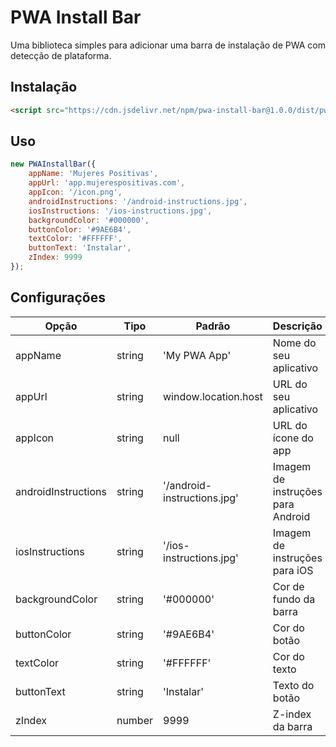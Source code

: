 # PWA Install Bar

Uma biblioteca simples para adicionar uma barra de instalação de PWA com detecção de plataforma.

## Instalação

```html
<script src="https://cdn.jsdelivr.net/npm/pwa-install-bar@1.0.0/dist/pwa-install-bar.js"></script>
```

## Uso

```javascript
new PWAInstallBar({
    appName: 'Mujeres Positivas',
    appUrl: 'app.mujerespositivas.com',
    appIcon: '/icon.png',
    androidInstructions: '/android-instructions.jpg',
    iosInstructions: '/ios-instructions.jpg',
    backgroundColor: '#000000',
    buttonColor: '#9AE6B4',
    textColor: '#FFFFFF',
    buttonText: 'Instalar',
    zIndex: 9999
});
```

## Configurações

| Opção | Tipo | Padrão | Descrição |
|-------|------|--------|-----------|
| appName | string | 'My PWA App' | Nome do seu aplicativo |
| appUrl | string | window.location.host | URL do seu aplicativo |
| appIcon | string | null | URL do ícone do app |
| androidInstructions | string | '/android-instructions.jpg' | Imagem de instruções para Android |
| iosInstructions | string | '/ios-instructions.jpg' | Imagem de instruções para iOS |
| backgroundColor | string | '#000000' | Cor de fundo da barra |
| buttonColor | string | '#9AE6B4' | Cor do botão |
| textColor | string | '#FFFFFF' | Cor do texto |
| buttonText | string | 'Instalar' | Texto do botão |
| zIndex | number | 9999 | Z-index da barra |
